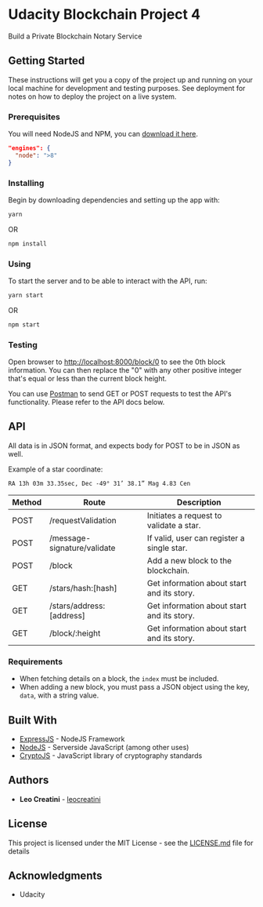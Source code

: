 # Udacity Blockchain Project 4

Build a Private Blockchain Notary Service

## Getting Started

These instructions will get you a copy of the project up and running on your local machine for development and testing purposes. See deployment for notes on how to deploy the project on a live system.

### Prerequisites

You will need NodeJS and NPM, you can [download it here](https://nodejs.org/en/download/).

```json
"engines": {
  "node": ">8"
}
```

### Installing

Begin by downloading dependencies and setting up the app with:

```bash
yarn
```

OR

```bash
npm install
```

### Using

To start the server and to be able to interact with the API, run:

```bash
yarn start
```

OR

```bash
npm start
```

### Testing

Open browser to [http://localhost:8000/block/0](http://localhost:8000/block/0) to see the 0th block information. You can then replace the "0" with any other positive integer that's equal or less than the current block height.

You can use [Postman](https://www.getpostman.com/) to send GET or POST requests to test the API's functionality. Please refer to the API docs below.

## API

All data is in JSON format, and expects body for POST to be in JSON as well.

Example of a star coordinate:

```plain
RA 13h 03m 33.35sec, Dec -49° 31’ 38.1” Mag 4.83 Cen
```

| Method  | Route                       | Description                                    |
| ------- | --------------------------- | ---------------------------------------------- |
| POST    | /requestValidation          | Initiates a request to validate a star.        |
| POST    | /message-signature/validate | If valid, user can register a single star.     |
| POST    | /block                      | Add a new block to the blockchain.             |
| GET     | /stars/hash:[hash]          | Get information about start and its story.     |
| GET     | /stars/address:[address]    | Get information about start and its story.     |
| GET     | /block/:height              | Get information about start and its story.     |

### Requirements

- When fetching details on a block, the `index` must be included.
- When adding a new block, you must pass a JSON object using the key, `data`, with a string value.

## Built With

- [ExpressJS](https://github.com/expressjs/express) - NodeJS Framework
- [NodeJS](https://nodejs.org/en/) - Serverside JavaScript (among other uses)
- [CryptoJS](https://github.com/brix/crypto-js) - JavaScript library of cryptography standards

## Authors

- **Leo Creatini** - [leocreatini](https://github.com/leocreatini)

## License

This project is licensed under the MIT License - see the [LICENSE.md](LICENSE.md) file for details

## Acknowledgments

- Udacity

